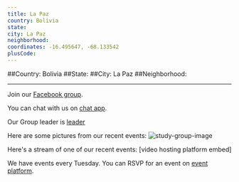 ```yaml
---
title: La Paz
country: Bolivia
state: 
city: La Paz
neighborhood: 
coordinates: -16.495647, -68.133542
plusCode:
---
```


##Country: Bolivia
##State: 
##City: La Paz
##Neighborhood: 
*****
Join our [Facebook group](https://www.facebook.com/groups/free.code.camp.La.Paz).

You can chat with us on [chat app]().

Our Group leader is [leader]()

Here are some pictures from our recent events:
![study-group-image]()

Here's a stream of one of our recent events:
[video hosting platform embed]

We have events every Tuesday. You can RSVP for an event on [event platform]().

